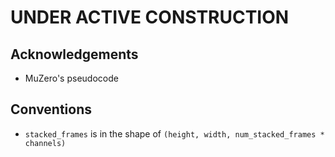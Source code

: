 # UNDER ACTIVE CONSTRUCTION

## Acknowledgements
- MuZero's pseudocode

## Conventions
 - `stacked_frames` is in the shape of `(height, width, num_stacked_frames * channels)`